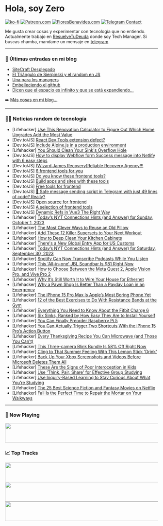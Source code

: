 # Hola, soy Zero

[![ko-fi](https://ko-fi.com/img/githubbutton_sm.svg)](https://ko-fi.com/J3J4N0LUK)
[![Patreon.com](https://img.shields.io/endpoint.svg?url=https%3A%2F%2Fshieldsio-patreon.vercel.app%2Fapi%3Fusername%3Dzerodragon%26type%3Dpatrons&style=for-the-badge)](https://patreon.com/zerodragon)
[![FloresBenavides.com](https://img.shields.io/website?down_message=oops&label=MiBlog&style=for-the-badge&up_message=online&url=https%3A%2F%2Ffloresbenavides.com)](https://floresbenavides.com)
[![Telegram Contact](https://img.shields.io/badge/escr%C3%ADbeme-ZeroDragon-%2326A5E4?style=for-the-badge&logo=telegram)](https://t.me/zerodragon)

Me gusta crear cosas y experimentar con tecnología que no entiendo.
Actualmente trabajo en [ResuelveTuDeuda](http://github.com/resuelve) donde soy Tech Manager.
Si buscas chamba, mandame un mensaje en [telegram](https://t.me/zerodragon).

---

### 📕 Últimas entradas en mi blog
<!-- BLOG-POST-LIST:START -->
- [SiteCraft Desplegado](https://floresbenavides.com/sitecraft-desplegado/)
- [El Triángulo de Sierpinski y el random en JS](https://floresbenavides.com/el-triangulo-de-sierpinski-y-el-random-en-js/)
- [Una para los managers](https://floresbenavides.com/una-para-los-managers/)
- [Embelleciendo el github](https://floresbenavides.com/embelleciendo-el-github/)
- [Dicen que el espacio es infinito y que se está expandiendo…](https://floresbenavides.com/dicen-que-el-espacio-es-infinito-y-que-se-esta-expandiendo/)
<!-- BLOG-POST-LIST:END -->

➡️ [Más cosas en mi blog...](https://floresbenavides.com)

---

### 👨‍💻 Noticias random de tecnología
<!-- TECH-POSTS:START -->
- [Lifehacker] [Use This Renovation Calculator to Figure Out Which Home Upgrades Add the Most Value](https://lifehacker.com/use-this-renovation-calculator-to-figure-out-which-home-1850888023)
- [Dev.to/JS] [React Dev Tools extension defect?](https://dev.to/hairlessuncle/react-dev-tools-extension-defect-6ig)
- [Dev.to/JS] [Include Alpine.js in a production environment](https://dev.to/aggregata/include-alpinejs-in-a-production-environment-5a1m)
- [Lifehacker] [You Should Clean Your Sink&#39;s Overflow Hole](https://lifehacker.com/you-should-clean-your-sinks-overflow-hole-1850888031)
- [Dev.to/JS] [How to display Webflow form Success message into Netlify with 6 easy steps](https://dev.to/azizqamar7/how-to-display-webflow-form-success-message-into-netlify-with-6-easy-steps-11l0)
- [Dev.to/JS] [&lpar;Wizard James Recovery&rpar;Reliable Recovery Agency!!!](https://dev.to/frankb34/wizard-james-recoveryreliable-recovery-agency-59p0)
- [Dev.to/JS] [6 frontend tools for you](https://dev.to/opensourcee/6-frontend-utilities-for-you-1iim)
- [Dev.to/JS] [Do you know these frontend tools?](https://dev.to/opensourcee/curated-list-of-frontend-utilities-6-3ggo)
- [Dev.to/JS] [Build apps and sites with these tools](https://dev.to/opensourcee/curated-list-of-frontend-utilities-5-38b4)
- [Dev.to/JS] [Free tools for frontend](https://dev.to/opensourcee/curated-list-of-frontend-utilities-4-484n)
- [Dev.to/JS] [💌 Safe message sending script in Telegram with just 49 lines of code? Really?](https://dev.to/sevapp/safe-message-sending-script-in-telegram-with-just-49-lines-of-code-really-18jf)
- [Dev.to/JS] [Open source for frontend](https://dev.to/opensourcee/curated-list-of-frontend-utilities-3-lpm)
- [Dev.to/JS] [A selection of frontend tools](https://dev.to/opensourcee/curated-list-of-frontend-utilities-2-138b)
- [Dev.to/JS] [Dynamic Refs in Vue3 The Right Way](https://dev.to/walidov/dynamic-refs-in-vue3-the-right-way-229k)
- [Lifehacker] [Today’s NYT Connections Hints &lpar;and Answer&rpar; for Sunday, October 1, 2023](https://lifehacker.com/nyt-connections-answer-today-october-1-2023-1850886727)
- [Lifehacker] [The Most Clever Ways to Reuse an Old Pillow](https://lifehacker.com/the-most-clever-ways-to-reuse-an-old-pillow-1850887855)
- [Lifehacker] [Add These 12 Killer Supersets to Your Next Workout](https://lifehacker.com/12-killer-supersets-to-add-to-your-next-workout-1849986590)
- [Lifehacker] [How to Deep Clean Your Kitchen Cabinets](https://lifehacker.com/how-to-deep-clean-your-kitchen-cabinets-1850887869)
- [Lifehacker] [There&#39;s a New Global Entry App for US Customs](https://lifehacker.com/theres-a-new-global-entry-app-for-us-customs-1850887880)
- [Lifehacker] [Today’s NYT Connections Hints &lpar;and Answer&rpar; for Saturday, September 30, 2023](https://lifehacker.com/nyt-connections-answer-today-september-30-2023-1850886122)
- [Lifehacker] [Spotify Can Now Transcribe Podcasts While You Listen](https://lifehacker.com/spotify-can-now-transcribe-podcasts-while-you-listen-1850887011)
- [Lifehacker] [This &#39;All-in-one&#39; JBL Soundbar Is $81 Right Now](https://lifehacker.com/this-all-in-one-jbl-soundbar-is-81-right-now-1850888300)
- [Lifehacker] [How to Choose Between the Meta Quest 2, Apple Vision Pro, and Vive Pro 2](https://lifehacker.com/meta-quest-3-vc-apple-vision-pro-vs-vive-pro-2-1850887857)
- [Lifehacker] [Why It’s Still Worth It to Wire Your House for Ethernet](https://lifehacker.com/is-ethernet-still-worth-it-1850887111)
- [Lifehacker] [Why a Pawn Shop Is Better Than a Payday Loan in an Emergency](https://lifehacker.com/why-a-pawn-shop-is-better-than-a-payday-loan-in-an-emer-1850886664)
- [Lifehacker] [The iPhone 15 Pro Max Is Apple’s Most Boring Phone Yet](https://lifehacker.com/iphone-15-pro-max-review-1850887664)
- [Lifehacker] [12 of the Best Exercises to Do With Resistance Bands at the Gym](https://lifehacker.com/12-of-the-best-exercises-to-do-with-resistance-bands-at-1849658908)
- [Lifehacker] [Everything You Need to Know About the Fitbit Charge 6](https://lifehacker.com/fitbit-charge-6-review-1850887582)
- [Lifehacker] [Six Sinks, Ranked by How Easy They Are to Install Yourself](https://lifehacker.com/easiest-sinks-install-1850884571)
- [Lifehacker] [You Can Finally Preorder Raspberry Pi 5](https://lifehacker.com/how-to-preorder-raspberry-pi-5-1850887192)
- [Lifehacker] [You Can Actually Trigger Two Shortcuts With the iPhone 15 Pro’s Action Button](https://lifehacker.com/two-shortcuts-iphone-15-pro-action-button-1850886176)
- [Lifehacker] [Every Thanksgiving Recipe You Can Microwave &lpar;and Those You Can&#39;t&rpar;](https://lifehacker.com/everything-you-can-and-cannot-microwave-on-thanksgiving-1830572421)
- [Lifehacker] [This Three-camera Blink Bundle Is 58% Off Right Now](https://lifehacker.com/this-three-camera-blink-bundle-is-58-off-right-now-1850887133)
- [Lifehacker] [Cling to That Summer Feeling With This Lemon Stick &#39;Drink&#39;](https://lifehacker.com/cling-to-that-summer-feeling-with-this-lemon-stick-drin-1850887254)
- [Lifehacker] [Back Up Your Xbox Screenshots and Videos Before Microsoft Deletes Them All](https://lifehacker.com/back-up-your-xbox-screenshots-and-videos-before-microso-1850886074)
- [Lifehacker] [These Are the Signs of Poor Interoception in Kids](https://lifehacker.com/these-are-the-signs-of-poor-interoception-in-kids-1850884972)
- [Lifehacker] [Use &#39;Think, Pair, Share&#39; for Effective Group Studying](https://lifehacker.com/use-think-pair-share-for-effective-group-studying-1850885376)
- [Lifehacker] [Use Inquiry-Based Learning to Stay Curious About What You’re Studying](https://lifehacker.com/use-inquiry-based-learning-to-stay-curious-about-what-y-1850885326)
- [Lifehacker] [The 25 Best Science Fiction and Fantasy Movies on Netflix](https://lifehacker.com/the-best-science-fiction-and-fantasy-movies-on-netflix-1850881836)
- [Lifehacker] [Fall Is the Perfect Time to Repair the Mortar on Your Walkways](https://lifehacker.com/fall-is-the-perfect-time-to-repair-the-mortar-on-your-w-1850884311)<!-- TECH-POSTS:END -->

---

### 🎵 Now Playing
<a href="https://spotify-now-playing-dun.vercel.app/now-playing?open"><img src="https://spotify-now-playing-dun.vercel.app/now-playing" width="540" height="64"></a>

### 📈 Top Tracks
<a href="https://spotify-now-playing-dun.vercel.app/top-tracks?i=1&open"><img src="https://spotify-now-playing-dun.vercel.app/top-tracks?i=1" width="540" height="64"></a>
<a href="https://spotify-now-playing-dun.vercel.app/top-tracks?i=2&open"><img src="https://spotify-now-playing-dun.vercel.app/top-tracks?i=2" width="540" height="64"></a>
<a href="https://spotify-now-playing-dun.vercel.app/top-tracks?i=3&open"><img src="https://spotify-now-playing-dun.vercel.app/top-tracks?i=3" width="540" height="64"></a>
